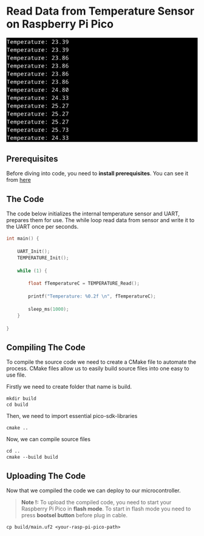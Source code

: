# Read Data from Temperature Sensor on Raspberry Pi Pico

<img src="img/temperature.png">

## Prerequisites

Before diving into code, you need to **install prerequisites**. You can see it from [here](INSTALLATION.md)

## The Code

The code below initializes the internal temperature sensor and UART, prepares them for use. The while loop read data from sensor and write it to the UART once per seconds.

```c++
int main() {

    UART_Init();
    TEMPERATURE_Init();

    while (1) {

        float fTemperatureC = TEMPERATURE_Read();

        printf("Temperature: %0.2f \n", fTemperatureC);

        sleep_ms(1000);
    }

}
```

## Compiling The Code

To compile the source code we need to create a CMake file to automate the process. CMake files allow us to  easily build source files into one easy to use file.

Firstly we need to create folder that name is build.

```console
mkdir build
cd build
```

Then, we need to import essential pico-sdk-libraries

```console
cmake ..
```

Now, we can compile source files

```console
cd ..
cmake --build build
```

## Uploading The Code

Now that we compiled the code we can deploy to our microcontroller.

> **Note !:** To upload the compiled code, you need to start your Raspberry Pi Pico in **flash mode**. To start in flash mode you need to press **bootsel button** before plug in cable.

```console
cp build/main.uf2 <your-rasp-pi-pico-path>
```